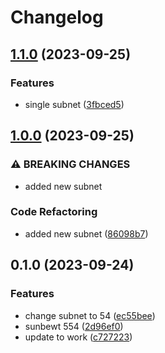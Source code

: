 # Changelog

## [1.1.0](https://github.com/emmafoxgit/gitops11/compare/v1.0.0...v1.1.0) (2023-09-25)


### Features

* single subnet ([3fbced5](https://github.com/emmafoxgit/gitops11/commit/3fbced516cd08184c9644c831b139f8d63e1b10f))

## [1.0.0](https://github.com/emmafoxgit/gitops11/compare/v0.1.0...v1.0.0) (2023-09-25)


### ⚠ BREAKING CHANGES

* added new subnet

### Code Refactoring

* added new subnet ([86098b7](https://github.com/emmafoxgit/gitops11/commit/86098b7409e81b9a487a91912b1dcae4237d64f7))

## 0.1.0 (2023-09-24)


### Features

* change subnet to 54 ([ec55bee](https://github.com/emmafoxgit/gitops11/commit/ec55beeb78278b2eb22ef294686deec084537852))
* sunbewt 554 ([2d96ef0](https://github.com/emmafoxgit/gitops11/commit/2d96ef0c53ca50ef2e3f962981a6290760447fb9))
* update to work ([c727223](https://github.com/emmafoxgit/gitops11/commit/c72722313b34ff0bf8b0c3f711f3c1601e7aa597))
